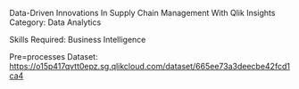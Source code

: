 Data-Driven Innovations In Supply Chain Management With Qlik Insights
Category: Data Analytics

Skills Required:
Business Intelligence

Pre=processes Dataset:
https://o15p417qvtt0epz.sg.qlikcloud.com/dataset/665ee73a3deecbe42fcd1ca4
